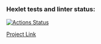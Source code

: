 ### Hexlet tests and linter status:
[![Actions Status](https://github.com/VictoryPashkova/frontend-project-12/actions/workflows/hexlet-check.yml/badge.svg)](https://github.com/VictoryPashkova/frontend-project-12/actions)

[Project Link](https://frontend-project-12-3jxo.onrender.com)
